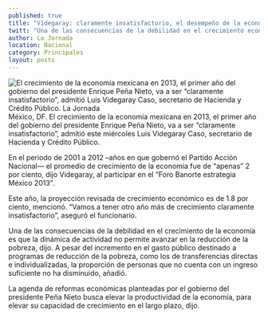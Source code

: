 ```yaml
---
published: true
title: "Videgaray: claramente insatisfactorio, el desempeño de la economía este año"
twitt: "Una de las consecuencias de la debilidad en el crecimiento económico es que la dinámica de actividad no permite avanzar en la reducción de la pobreza, dijo"
author: La Jornada
location: Nacional
category: Principales
layout: posts
---
```


![El crecimiento de la economía mexicana en 2013, el primer año del gobierno del presidente Enrique Peña Nieto, va a ser “claramente insatisfactorio”, admitió Luis Videgaray Caso, secretario de Hacienda y Crédito Público. La Jornada](http://i.imgur.com/lEE6Sn2m.jpg)México, DF. El crecimiento de la economía mexicana en 2013, el primer año del gobierno del presidente Enrique Peña Nieto, va a ser “claramente insatisfactorio”, admitió este miércoles Luis Videgaray Caso, secretario de Hacienda y Crédito Público.

En el periodo de 2001 a 2012 –años en que gobernó el Partido Acción Nacional— el promedio de crecimiento de la economía fue de “apenas” 2 por ciento, dijo Videgaray, al participar en el “Foro Banorte estrategia México 2013”.

Este año, la proyección revisada de crecimiento económico es de 1.8 por ciento, mencionó. “Vamos a tener otro año más de crecimiento claramente insatisfactorio”, aseguró el funcionario.

Una de las consecuencias de la debilidad en el crecimiento de la economía es que la dinámica de actividad no permite avanzar en la reducción de la pobreza, dijo. A pesar del incremento en el gasto público destinado a programas de reducción de la pobreza, como los de transferencias directas e individualizadas, la proporción de personas que no cuenta con un ingreso suficiente no ha disminuido, añadió.

La agenda de reformas económicas planteadas por el gobierno del presidente Peña Nieto busca elevar la productividad de la economía, para elevar su capacidad de crecimiento en el largo plazo, dijo.
